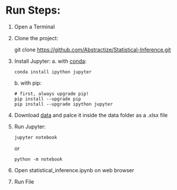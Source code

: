 # Run Steps:
1. Open a Terminal
2. Clone the project:

    git clone https://github.com/Abstractize/Statistical-Inference.git

3. Install Jupyter:
    a. with [conda](https://www.anaconda.com/download):
    ```
    conda install ipython jupyter
    ```
    b. with pip:
    ```
    # first, always upgrade pip!
    pip install --upgrade pip
    pip install --upgrade ipython jupyter
    ```
4. Download [data](https://tecdigital.tec.ac.cr/dotlrn/classes/E/EL4702/S-1-2021.CA.EL4702.3/file-storage/view/Tareas%2Ftarea-2%2FConjunto_datos_tarea2.xlsx) and palce it inside the data folder as a .xlsx file
5. Run Jupyter:
    ```
    jupyter notebook
    ```   
    or
    ```   
    python -m notebook
    ```    
6. Open statistical_inference.ipynb on web browser
7. Run File
